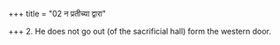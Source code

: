 +++
title = "02 न प्रतीच्या द्वारा"

+++
2. He does not go out (of the sacrificial hall) form the western door.
